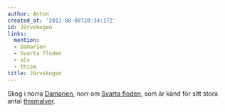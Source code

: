 ```yaml
---
author: Anton
created_at: '2011-08-08T20:34:17Z'
id: Järvskogen
links:
  mention:
  - Damarien
  - Svarta floden
  - alv
  - thism
title: Järvskogen
---
```


Skog i norra [Damarien], norr om [Svarta floden], som är känd för sitt stora antal [thism][][alver].

  [Damarien]: Damarien
  [Svarta floden]: Svarta_floden
  [thism]: thism
  [alver]: alv
